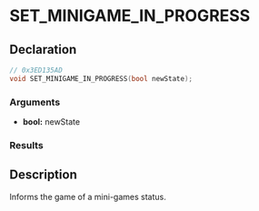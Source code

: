 # SET_MINIGAME_IN_PROGRESS

## Declaration
```cpp
// 0x3ED135AD
void SET_MINIGAME_IN_PROGRESS(bool newState);
```

### Arguments
- **bool:** newState

### Results

## Description
Informs the game of a mini-games status.